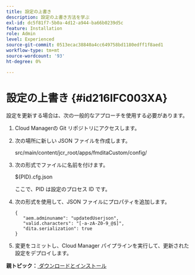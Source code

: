 ```yaml
---
title: 設定の上書き
description: 設定の上書き方法を学ぶ
exl-id: dc5f81f7-5b0a-4d12-a944-ba66b0239d5c
feature: Installation
role: Admin
level: Experienced
source-git-commit: 0513ecac38840a4cc649758bd1180edff1f8aed1
workflow-type: tm+mt
source-wordcount: '93'
ht-degree: 0%

---
```


# 設定の上書き {#id216IFC003XA}

設定を更新する場合は、次の一般的なアプローチを使用する必要があります。

1. Cloud Managerの Git リポジトリにアクセスします。

1. 次の場所に新しい JSON ファイルを作成します。

   src/main/content/jcr\_root/apps/fmditaCustom/config/

1. 次の形式でファイルに名前を付けます。

   $\{PID\}.cfg.json

   ここで、PID は設定のプロセス ID です。

1. 次の形式を使用して、JSON ファイルにプロパティを追加します。

   ```
   {
      "aem.adminuname": "updatedUserjson",
      "valid.characters": "[-a-zA-Z0-9_@$]",
      "dita.serialization": true
   }
   ```

1. 変更をコミットし、Cloud Manager パイプラインを実行して、更新された設定をデプロイします。


**親トピック：**[ ダウンロードとインストール ](download-install.md)
